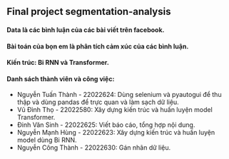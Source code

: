 ## Final project segmentation-analysis

#### Data là các bình luận của các bài viết trên facebook.

#### Bài toán của bọn em là phân tích cảm xúc của các bình luận.

#### Kiến trúc: Bi RNN và Transformer.

#### Danh sách thành viên và công việc:

- Nguyễn Tuấn Thành - 22022624: Dùng selenium và pyautogui để thu thập và dùng pandas để trực quan và làm sạch dữ liệu.
- Vũ Đình Thọ - 22022580: Xây dựng kiến trúc và huấn luyện model Transformer.
- Đinh Văn Sinh - 22022625: Viết báo cáo, tổng hợp nội dung.
- Nguyễn Mạnh Hùng - 22022623: Xây dựng kiến trúc và huấn luyện model dùng Bi RNN.
- Nguyễn Công Thành - 22022630: Gán nhãn dữ liệu.
